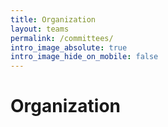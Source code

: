 ```yaml
---
title: Organization
layout: teams
permalink: /committees/
intro_image_absolute: true
intro_image_hide_on_mobile: false
---
```


# Organization
